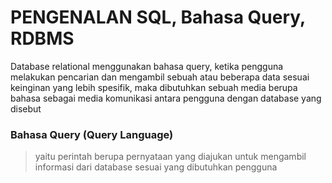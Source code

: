 # PENGENALAN SQL, Bahasa Query, RDBMS

Database relational menggunakan bahasa query, ketika pengguna melakukan pencarian dan mengambil sebuah atau beberapa data sesuai keinginan yang lebih spesifik, maka dibutuhkan sebuah media berupa bahasa sebagai media komunikasi antara pengguna dengan database
yang disebut 

### **Bahasa Query (Query Language)**
> yaitu perintah berupa pernyataan yang diajukan untuk mengambil informasi dari database sesuai yang dibutuhkan pengguna

